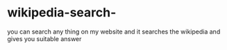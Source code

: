 # wikipedia-search-
you can search any thing on my website and it searches the wikipedia and gives you suitable answer
